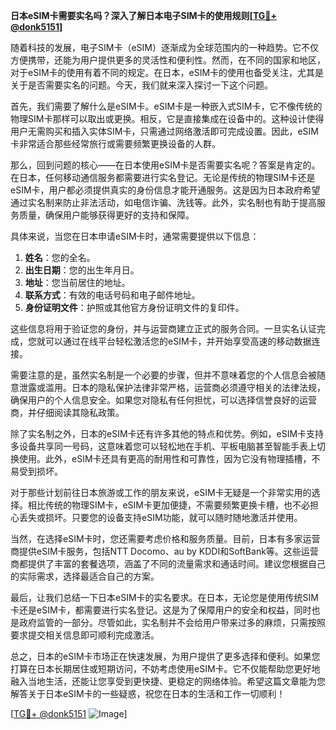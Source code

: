 **日本eSIM卡需要实名吗？深入了解日本电子SIM卡的使用规则[[TG💪+ @donk5151](https://t.me/s/donk5151)]**

随着科技的发展，电子SIM卡（eSIM）逐渐成为全球范围内的一种趋势。它不仅方便携带，还能为用户提供更多的灵活性和便利性。然而，在不同的国家和地区，对于eSIM卡的使用有着不同的规定。在日本，eSIM卡的使用也备受关注，尤其是关于是否需要实名的问题。今天，我们就来深入探讨一下这个问题。

首先，我们需要了解什么是eSIM卡。eSIM卡是一种嵌入式SIM卡，它不像传统的物理SIM卡那样可以取出或更换。相反，它是直接集成在设备中的。这种设计使得用户无需购买和插入实体SIM卡，只需通过网络激活即可完成设置。因此，eSIM卡非常适合那些经常旅行或需要频繁更换设备的人群。

那么，回到问题的核心——在日本使用eSIM卡是否需要实名呢？答案是肯定的。在日本，任何移动通信服务都需要进行实名登记。无论是传统的物理SIM卡还是eSIM卡，用户都必须提供真实的身份信息才能开通服务。这是因为日本政府希望通过实名制来防止非法活动，如电信诈骗、洗钱等。此外，实名制也有助于提高服务质量，确保用户能够获得更好的支持和保障。

具体来说，当您在日本申请eSIM卡时，通常需要提供以下信息：

1. **姓名**：您的全名。
2. **出生日期**：您的出生年月日。
3. **地址**：您当前居住的地址。
4. **联系方式**：有效的电话号码和电子邮件地址。
5. **身份证明文件**：护照或其他官方身份证明文件的复印件。

这些信息将用于验证您的身份，并与运营商建立正式的服务合同。一旦实名认证完成，您就可以通过在线平台轻松激活您的eSIM卡，并开始享受高速的移动数据连接。

需要注意的是，虽然实名制是一个必要的步骤，但并不意味着您的个人信息会被随意泄露或滥用。日本的隐私保护法律非常严格，运营商必须遵守相关的法律法规，确保用户的个人信息安全。如果您对隐私有任何担忧，可以选择信誉良好的运营商，并仔细阅读其隐私政策。

除了实名制之外，日本的eSIM卡还有许多其他的特点和优势。例如，eSIM卡支持多设备共享同一号码，这意味着您可以轻松地在手机、平板电脑甚至智能手表上切换使用。此外，eSIM卡还具有更高的耐用性和可靠性，因为它没有物理插槽，不易受到损坏。

对于那些计划前往日本旅游或工作的朋友来说，eSIM卡无疑是一个非常实用的选择。相比传统的物理SIM卡，eSIM卡更加便捷，不需要频繁更换卡槽，也不必担心丢失或损坏。只要您的设备支持eSIM功能，就可以随时随地激活并使用。

当然，在选择eSIM卡时，您还需要考虑价格和服务质量。目前，日本有多家运营商提供eSIM卡服务，包括NTT Docomo、au by KDDI和SoftBank等。这些运营商都提供了丰富的套餐选项，涵盖了不同的流量需求和通话时间。建议您根据自己的实际需求，选择最适合自己的方案。

最后，让我们总结一下日本eSIM卡的实名要求。在日本，无论您是使用传统SIM卡还是eSIM卡，都需要进行实名登记。这是为了保障用户的安全和权益，同时也是政府监管的一部分。尽管如此，实名制并不会给用户带来过多的麻烦，只需按照要求提交相关信息即可顺利完成激活。

总之，日本的eSIM卡市场正在快速发展，为用户提供了更多选择和便利。如果您打算在日本长期居住或短期访问，不妨考虑使用eSIM卡。它不仅能帮助您更好地融入当地生活，还能让您享受到更快捷、更稳定的网络体验。希望这篇文章能为您解答关于日本eSIM卡的一些疑惑，祝您在日本的生活和工作一切顺利！

[[TG💪+ @donk5151](https://t.me/s/donk5151) ![Image](https://i.postimg.cc/rwNCRYN7/Snipaste-2025-04-30-17-27-05.png)]